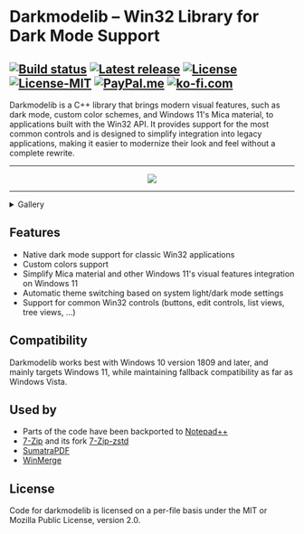 # Darkmodelib – Win32 Library for Dark Mode Support

[![Build status](https://img.shields.io/github/actions/workflow/status/ozone10/darkmodelib/build_win.yml?logo=Github)](https://github.com/ozone10/darkmodelib/actions)
[![Latest release](https://img.shields.io/github/v/release/ozone10/darkmodelib?include_prereleases)](https://github.com/ozone10/darkmodelib/releases/latest)
[![License](https://img.shields.io/github/license/ozone10/darkmodelib)](https://www.mozilla.org/en-US/MPL/2.0/)
[![License-MIT](https://img.shields.io/badge/license-MIT-green)](./LICENSE-MIT.md)
[![PayPal.me](https://img.shields.io/badge/PayPal-me-00457C?&logo=paypal&logoColor=white&maxAge=2592000)](https://paypal.me/ozone10/)
[![ko-fi.com](https://img.shields.io/badge/Ko--fi-Buy_Me_a_Tea-F16061?logo=ko-fi&logoColor=white&maxAge=2592000)](https://ko-fi.com/ozone10/)
---

Darkmodelib is a C++ library that brings modern visual features, such as dark mode, custom color schemes, and Windows 11's Mica material, to applications built with the Win32 API. It provides support for the most common controls and is designed to simplify integration into legacy applications, making it easier to modernize their look and feel without a complete rewrite.

* * *

<p align="center">
  <img src="https://i.imgur.com/CCJ5txa.png">
</p>

* * *

<details>
  <summary>Gallery</summary>

  <p align="center">
    <img src="https://i.imgur.com/XH9Egmz.png">
  </p>

  <p align="center">
    <img src="https://i.imgur.com/0NMYNBh.png">
  </p>

</details>

## Features

- Native dark mode support for classic Win32 applications
- Custom colors support
- Simplify Mica material and other Windows 11's visual features integration on Windows 11
- Automatic theme switching based on system light/dark mode settings
- Support for common Win32 controls (buttons, edit controls, list views, tree views, ...)

## Compatibility

Darkmodelib works best with Windows 10 version 1809 and later, and mainly targets Windows 11, while maintaining fallback compatibility as far as Windows Vista.

## Used by

- Parts of the code have been backported to [Notepad++](https://github.com/notepad-plus-plus/notepad-plus-plus/blob/master/PowerEditor/src/NppDarkMode.cpp)
- [7-Zip](https://github.com/ozone10/7zip-Dark7zip) and its fork [7-Zip-zstd](https://github.com/ozone10/7zip-Dark7zip/tree/7z-zstd)
- [SumatraPDF](https://github.com/sumatrapdfreader/sumatrapdf)
- [WinMerge](https://github.com/WinMerge/winmerge)

## License

Code for darkmodelib is licensed on a per-file basis under the MIT or Mozilla Public License, version 2.0.
